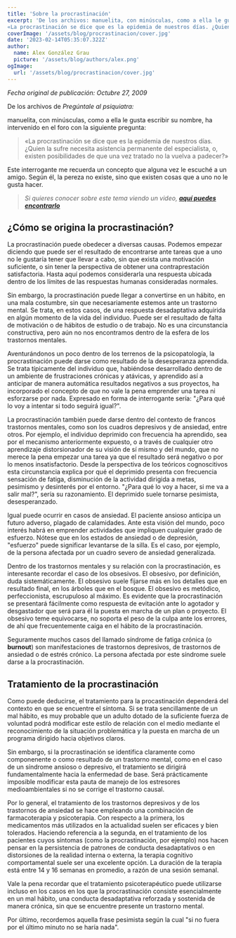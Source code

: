 ```yaml
---
title: 'Sobre la procrastinación'
excerpt: 'De los archivos: manuelita, con minúsculas, como a ella le gusta escribir su nombre, ha intervenido en el foro con la siguiente pregunta:
«La procrastinación se dice que es la epidemia de nuestros días. ¿Quien la sufre necesita asistencia permanente del especialista, o, existen posibilidades de que una vez tratado no la vuelva a padecer?»'
coverImage: '/assets/blog/procrastinacion/cover.jpg'
date: '2023-02-14T05:35:07.322Z'
author:
  name: Alex González Grau
  picture: '/assets/blog/authors/alex.png'
ogImage:
  url: '/assets/blog/procrastinacion/cover.jpg'
---
```


_Fecha original de publicación: Octubre 27, 2009_

De los archivos de _Pregúntale al psiquiatra:_ 

manuelita, con minúsculas, como a ella le gusta escribir su nombre, ha intervenido en el foro con la siguiente pregunta:

> «La procrastinación se dice que es la epidemia de nuestros días. ¿Quien la sufre necesita asistencia permanente del especialista, o, existen posibilidades de que una vez tratado no la vuelva a padecer?»

Este interrogante me recuerda un concepto que alguna vez le escuché a un amigo. Según él, la pereza no existe, sino que existen cosas que a uno no le gusta hacer.

>*Si quieres conocer sobre este tema viendo un video, [**aquí puedes encontrarlo**](https://www.youtube.com/watch?v=Ckf_S-9Z6LA)*

## ¿Cómo se origina la procrastinación?

La procrastinación puede obedecer a diversas causas. Podemos empezar diciendo que puede ser el resultado de encontrarse ante tareas que a uno no le gustaría tener que llevar a cabo, sin que exista una motivación suficiente, o sin tener la perspectiva de obtener una contraprestación satisfactoria. Hasta aquí podemos considerarla una respuesta ubicada dentro de los límites de las respuestas humanas consideradas normales.

Sin embargo, la procrastinación puede llegar a convertirse en un hábito, en una mala costumbre, sin que necesariamente estemos ante un trastorno mental. Se trata, en estos casos, de una respuesta desadaptativa adquirida en algún momento de la vida del individuo. Puede ser el resultado de falta de motivación o de hábitos de estudio o de trabajo. No es una circunstancia constructiva, pero aún no nos encontramos dentro de la esfera de los trastornos mentales.

Aventurándonos un poco dentro de los terrenos de la psicopatología, la procrastinación puede darse como resultado de la desesperanza aprendida. Se trata típicamente del individuo que, habiéndose desarrollado dentro de un ambiente de frustraciones crónicas y atávicas, y aprendido así a anticipar de manera automática resultados negativos a sus proyectos, ha incorporado el concepto de que no vale la pena emprender una tarea ni esforzarse por nada. Expresado en forma de interrogante sería: "¿Para qué lo voy a intentar si todo seguirá igual?".

La procrastinación también puede darse dentro del contexto de francos trastornos mentales, como son los cuadros depresivos y de ansiedad, entre otros. Por ejemplo, el individuo deprimido con frecuencia ha aprendido, sea por el mecanismo anteriormente expuesto, o a través de cualquier otro aprendizaje distorsionador de su visión de sí mismo y del mundo, que no merece la pena empezar una tarea ya que el resultado será negativo o por lo menos insatisfactorio. Desde la perspectiva de los teóricos cognoscitivos esta circunstancia explica por qué el deprimido presenta con frecuencia sensación de fatiga, disminución de la actividad dirigida a metas, pesimismo y desinterés por el entorno. "¿Para qué lo voy a hacer, si me va a salir mal?", sería su razonamiento. El deprimido suele tornarse pesimista, desesperanzado.

Igual puede ocurrir en casos de ansiedad. El paciente ansioso anticipa un futuro adverso, plagado de calamidades. Ante esta visión del mundo, poco interés habrá en emprender actividades que impliquen cualquier grado de esfuerzo. Nótese que en los estados de ansiedad o de depresión, "esfuerzo" puede significar levantarse de la silla. Es el caso, por ejemplo, de la persona afectada por un cuadro severo de ansiedad generalizada.

Dentro de los trastornos mentales y su relación con la procrastinación, es interesante recordar el caso de los obsesivos. El obsesivo, por definición, duda sistemáticamente. El obsesivo suele fijarse más en los detalles que en resultado final, en los árboles que en el bosque. El obsesivo es metódico, perfeccionista, escrupuloso al máximo. Es evidente que la procrastinación se presentará fácilmente como respuesta de evitación ante lo agotador y desgastador que será para él la puesta en marcha de un plan o proyecto. El obsesivo teme equivocarse, no soporta el peso de la culpa ante los errores, de ahí que frecuentemente caiga en el hábito de la procrastinación.

Seguramente muchos casos del llamado síndrome de fatiga crónica (o **burnout**) son manifestaciones de trastornos depresivos, de trastornos de ansiedad o de estrés crónico. La persona afectada por este síndrome suele darse a la procrastinación.

## Tratamiento de la procrastinación

Como puede deducirse, el tratamiento para la procastinación dependerá del contexto en que se encuentre el síntoma. Si se trata sencillamente de un mal hábito, es muy probable que un adulto dotado de la suficiente fuerza de voluntad podrá modificar este estilo de relación con el medio mediante el reconocimiento de la situación problemática y la puesta en marcha de un programa dirigido hacia objetivos claros.

Sin embargo, si la procrastinación se identifica claramente como componenente o como resultado de un trastorno mental, como en el caso de un síndrome ansioso o depresivo, el tratamiento se dirigirá fundamentalmente hacia la enfermedad de base. Será prácticamente imposible modificar esta pauta de manejo de los estresores medioambientales si no se corrige el trastorno causal.

Por lo general, el tratamiento de los trastornos depresivos y de los trastornos de ansiedad se hace empleando una combinación de farmacoterapia y psicoterapia. Con respecto a la primera, los medicamentos más utilizados en la actualidad suelen ser eficaces y bien tolerados. Haciendo referencia a la segunda, en el tratamiento de los pacientes cuyos síntomas (como la procrastinación, por ejemplo) nos hacen pensar en la persistencia de patrones de conducta desadaptativos o en distorsiones de la realidad interna o externa, la terapia cognitivo comportamental suele ser una excelente opción. La duración de la terapia está entre 14 y 16 semanas en promedio, a razón de una sesión semanal.

Vale la pena recordar que el tratamiento psicoterapéutico puede utilizarse incluso en los casos en los que la procrastinación consiste esencialmente en un mal hábito, una conducta desadaptativa reforzada y sostenida de manera crónica, sin que se encuentre presente un trastorno mental.

Por último, recordemos aquella frase pesimista según la cual "si no fuera por el último minuto no se haría nada".